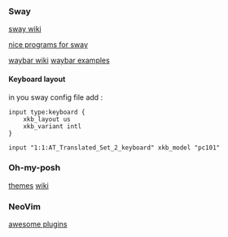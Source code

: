 

### Sway 


[sway wiki](https://github.com/swaywm/sway/wiki)

[nice programs for sway](https://github.com/swaywm/sway/wiki/Useful-add-ons-for-sway)

[waybar wiki](https://github.com/Alexays/Waybar/wiki/)
[waybar examples](https://github.com/Alexays/Waybar/wiki/Examples)


#### Keyboard layout

in you sway config file add :

```
input type:keyboard {
    xkb_layout us
    xkb_variant intl
}

input "1:1:AT_Translated_Set_2_keyboard" xkb_model "pc101"
```

### Oh-my-posh 

[themes](https://ohmyposh.dev/docs/themes)
[wiki](https://ohmyposh.dev/docs/)

### NeoVim

[awesome plugins](https://github.com/rockerBOO/awesome-neovim)